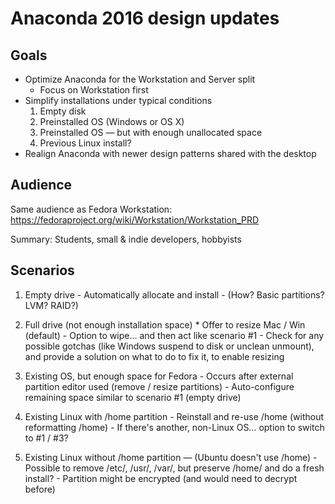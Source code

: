 # Anaconda 2016 design updates

## Goals

* Optimize Anaconda for the Workstation and Server split
  - Focus on Workstation first
* Simplify installations under typical conditions
    1. Empty disk
    2. Preinstalled OS (Windows or OS X)
    3. Preinstalled OS — but with enough unallocated space
    4. Previous Linux install?
* Realign Anaconda with newer design patterns shared with the desktop

## Audience

Same audience as Fedora Workstation:
<https://fedoraproject.org/wiki/Workstation/Workstation_PRD>

Summary: Students, small & indie developers, hobbyists

## Scenarios

  1. Empty drive
    - Automatically allocate and install
    - (How? Basic partitions? LVM? RAID?)

  2. Full drive (not enough installation space)
    * Offer to resize Mac / Win (default)
    - Option to wipe... and then act like scenario #1
    - Check for any possible gotchas (like Windows suspend to disk or unclean
      unmount), and provide a solution on what to do to fix it, to enable
      resizing
      
  3. Existing OS, but enough space for Fedora
    - Occurs after external partition editor used (remove / resize partitions)
    - Auto-configure remaining space similar to scenario #1 (empty drive)

  4. Existing Linux with /home partition
    - Reinstall and re-use /home (without reformatting /home)
    - If there's another, non-Linux OS… option to switch to #1 / #3?

  5. Existing Linux without /home partition — (Ubuntu doesn't use /home)
    - Possible to remove /etc/, /usr/, /var/, but preserve /home/ and do
      a fresh install?
    - Partition might be encrypted (and would need to decrypt before)

